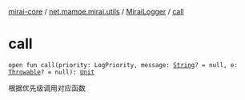 [mirai-core](../../index.md) / [net.mamoe.mirai.utils](../index.md) / [MiraiLogger](index.md) / [call](./call.md)

# call

`open fun call(priority: LogPriority, message: `[`String`](https://kotlinlang.org/api/latest/jvm/stdlib/kotlin/-string/index.html)`? = null, e: `[`Throwable`](https://kotlinlang.org/api/latest/jvm/stdlib/kotlin/-throwable/index.html)`? = null): `[`Unit`](https://kotlinlang.org/api/latest/jvm/stdlib/kotlin/-unit/index.html)

根据优先级调用对应函数

